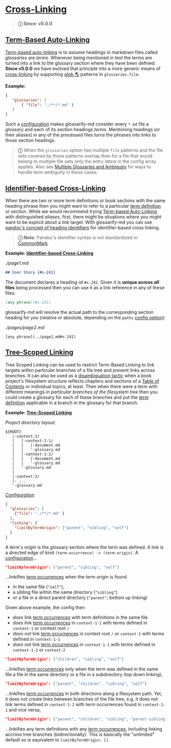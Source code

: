 # [Cross-Linking](#cross-linking)

[pandoc-heading-ids]: https://pandoc.org/MANUAL.html#heading-identifiers

[CommonMark]: https://commonmark.org

[doc-ambiguity]: ./ambiguities.md

> **ⓘ Since: v5.0.0**

## [Term-Based Auto-Linking](#term-based-auto-linking)

[Term-based auto-linking][1] is to assume headings in markdown files called *glossaries* are *terms*. Whenever being mentioned in text the terms are turned into a link to the glossary section where they have been defined. **Since v5.0.0** we have evolved that principle into a more generic means of [cross-linking][2] by supporting [glob 🌎][3] patterns in `glossaries.file`.

**Example:**

```json
{
   "glossaries": [
       { "file": "./**/*.md" }
   ]
}
```

Such a [configuration][4] makes glossarify-md consider every `*.md` file a *glossary* and each of its section headings *terms*. Mentioning headings (or their aliases) in any of the processed files turns the phrases into links to those section headings.

> **ⓘ** When the `glossaries` option has multiple `file` patterns and the file sets covered by those patterns overlap then for a file that would belong to multiple file sets only the entry *latest* in the config array applies. Also see [Multiple Glossaries and Ambiguity][doc-ambiguity] for ways to handle term ambiguity in these cases.

<!--
**Too many links**: Try config options
  - `linking.headingDepths`
  - `linking.mentions`
  - `linking.limitByAlternatives`

**Ambiguities** caused by
  - terms declared in more than one glossary
  - or `glossaries.files` used with glob patterns matchin a large file set
  - or multiple glossary pages following a common page template

Try [identifier-based cross-linking](#identifier-based-cross-linking) and config options
  - `linking.limitByAlternatives`
  - `linking.limitByTermOrigin`

**Wrong or weak context**. Try [Tree-Scoped Linking](#tree-scoped-linking) with config option
  - `linking.limitByTermOrigin`
-->

## [Identifier-based Cross-Linking](#identifier-based-cross-linking)

When there are two or more term definitions or book sections with the same heading phrase then you might want to refer to a particular [term definition][5] or section. While we would recommend trying [Term-based Auto-Linking][1] with distinguished *aliases*, first, there might be situations where you might want to be explicit about a link target. With glossarify-md you can use [pandoc's concept of heading identifiers][pandoc-heading-ids] for identifier-based cross linking.

> **ⓘ Note:** Pandoc's identifier syntax is not standardized in [CommonMark].

**Example: [Identifier-based Cross-Linking][6]**

*./page1.md*

```md
## User Story {#s-241}
```

The document declares a heading-id `#s-241`. Given it is **unique across *all* files** being processed then you can use it as a link reference in any of these files:

```md
[any phrase](#s-241)
```

glossarify-md will resolve the actual path to the corresponding section heading for you (relative or absolute, depending on the `paths` [config option][4]):

*./pages/page2.md*

    [any phrase](../page1.md#s-241)

## [Tree-Scoped Linking](#tree-scoped-linking)

Tree Scoped Linking can be used to restrict Term-Based Linking to link targets within particular branches of a file tree and prevent links across branches. It can also be used as a [disambiguation tactic][doc-ambiguity] when a book project's filesystem structure reflects chapters and sections of a [Table of Contents][7] *or* individual topics, at least. Then when there were a term with different meanings *in particular branches of the filesystem tree* then you could create a glossary for each of these branches and put the [term definition][5] applicable in a branch in the glossary for that branch.

**Example: [Tree-Scoped Linking][8]**

*Project directory layout:*

    ${ROOT}
       |-context-1/
       |   |-context-1-1/
       |   |   |-document.md
       |   |   '-glossary.md
       |   |-context-1-2/
       |   |   |-document.md
       |   |   '-glossary.md
       |   '-glossary.md
       |
       |-context-2/
       |- ...
       '-glossary.md

*[Configuration][4]*

```json
{
  "glossaries": [
    {"file": "./**/*.md" }
  ],
  "linking": {
    "limitByTermOrigin": ["parent", "sibling", "self"]
  }
}
```

A term's *origin* is the glossary section where the term was defined. A link is a directed edge of kind `(term-occurrence) -> (term-origin)`. A [configuration][4]...

```json
"limitByTermOrigin": ["parent", "sibling", "self"]
```

...linkifies [term occurrences][9] when the term origin is found

*   in the same file (`"self"`),
*   a sibling file within the same directory (`"sibling"`)
*   or a file in a direct parent directory (`"parent"`; bottom up linking)

Given above example, the config then

*   *does* link [term occurrences][9] with term definitions in the same file
*   *does* link [term occurrences][9] in `context-1-1` with terms defined in `context-1` or context root `/`
*   *does not* link [term occurrences][9] in context root `/` or `context-1` with terms defined in `context-1-1`
*   *does not* link [term occurrences][9] in `context-1-1` with terms defined in `context-1-2` or `context-2`

```json
"limitByTermOrigin": ["children", "sibling", "self"]
```

...linkifies [term occurrences][9] only when the term was defined in the same file a file in the same directory or a file in a subdirectory (top down linking),

```json
"limitByTermOrigin": ["parent", "children", "sibling", "self"]
```

...linkifies [term occurrences][9] in both directions along a filesystem path. Yet, it does not create links between branches of the file tree, e.g. it does not link terms defined in `context-1-2` with term occurrences found in `context-1-1` and vice versa,

```json
"limitByTermOrigin": ["parent", "children", "sibling", "parent-sibling", "self"]
```

...linkifies any term definitions with any [term occurrences][9], including linking accross tree branches (bidirectionally). This is basically the "unlimited" default so is equivalent to `limitByTermOrigin: []`.

[1]: https://github.com/about-code/glossarify-md/blob/master/doc/cross-linking.md#term-based-auto-linking "Term-based auto-linking is to assume headings in markdown files called glossaries are terms."

[2]: https://github.com/about-code/glossarify-md/blob/master/doc/cross-linking.md#cross-linking "ⓘ Since: v5.0.0"

[3]: https://github.com/isaacs/node-glob#glob-primer "A file pattern matcher."

[4]: https://github.com/about-code/glossarify-md/blob/master/conf/README.md

[5]: https://github.com/about-code/glossarify-md/blob/master/doc/glossary.md#term-definition "A term definition is, technically, the phrase of a heading in a Markdown file which was configured to be a glossary file."

[6]: https://github.com/about-code/glossarify-md/blob/master/doc/cross-linking.md#identifier-based-cross-linking "When there are two or more term definitions or book sections with the same heading phrase then you might want to refer to a particular term definition or section."

[7]: https://github.com/about-code/glossarify-md/blob/master/README.md

[8]: https://github.com/about-code/glossarify-md/blob/master/doc/cross-linking.md#tree-scoped-linking "Tree Scoped Linking can be used to restrict Term-Based Linking to link targets within particular branches of a file tree and prevent links across branches."

[9]: https://github.com/about-code/glossarify-md/blob/master/doc/glossary.md#term-occurrence "A phrase in a Markdown file A which matches the phrase of a heading in a Markdown file B where B was configured to be a glossary file."
